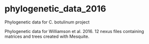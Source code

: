 # phylogenetic_data_2016
Phylogenetic data for C. botulinum project

Phylogenetic data for Williamson et al. 2016.
12 nexus files containing matrices and trees created with Mesquite. 

